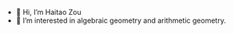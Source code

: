 - 👋 Hi, I’m Haitao Zou
- 👀 I’m interested in algebraic geometry and arithmetic geometry.

<!---
WalterScu/WalterScu is a ✨ special ✨ repository because its `README.md` (this file) appears on your GitHub profile.
You can click the Preview link to take a look at your changes.
--->

